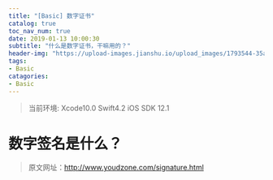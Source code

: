 ```yaml
---
title: "[Basic] 数字证书"
catalog: true
toc_nav_num: true
date: 2019-01-13 10:00:30
subtitle: "什么是数字证书，干嘛用的？"
header-img: "https://upload-images.jianshu.io/upload_images/1793544-35a59cc66546fe40.jpg?imageMogr2/auto-orient/strip%7CimageView2/2/w/1240"
tags:
- Basic
catagories:
- Basic
---
```


> 当前环境: Xcode10.0 Swift4.2 iOS SDK 12.1


数字签名是什么？
=======

> 原文网址：http://www.youdzone.com/signature.html

